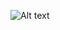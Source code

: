 ![Alt text](https://raw.github.com/misuher/arduino/blob/master/1.boton-led/esquema_helloworld.jpg?raw=true)
